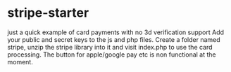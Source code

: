 # stripe-starter
just a quick example of card payments with no 3d verification support
Add your public and secret keys to the js and php files.
Create a folder named stripe, unzip the stripe library into it and visit index.php to use the card processing. The button for apple/google pay etc is non functional at the moment.
